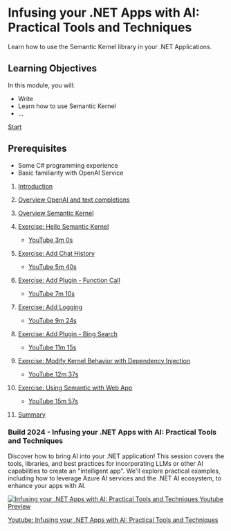 # Infusing your .NET Apps with AI: Practical Tools and Techniques

Learn how to use the Semantic Kernel library in your .NET Applications.

## Learning Objectives

In this module, you will:
 - Write 
 - Learn how to use Semantic Kernel
 - ...

[Start](./docs/Introduction.md)

## Prerequisites
 - Some C# programming experience
 - Basic familiarity with OpenAI Service

1. [Introduction](./docs/Introduction.md)

1. [Overview OpenAI and text completions](./docs/OverviewOpenAI.md)

1. [Overview Semantic Kernel](./docs/OverviewOpenAI.md)

1. [Exercise: Hello Semantic Kernel](./01%20-%20Hello%20Semantic%20Kernel/README.md)
   - [YouTube 3m 0s](https://www.youtube.com/watch?v=jrNfKeGSuCg&t=180s)

1. [Exercise: Add Chat History](./02%20-%20Add%20Chat%20History/README.md)
   - [YouTube 5m 40s](https://www.youtube.com/watch?v=jrNfKeGSuCg&t=340s)

1. [Exercise: Add Plugin - Function Call](./03%20-%20Add%20Plugin%20%28Function%20Call%29/README.md)
   - [YouTube  7m 10s](https://www.youtube.com/watch?v=jrNfKeGSuCg&t=430s)

1. [Exercise: Add Logging](./04%20-%20Add%20Logging/README.md)
   - [YouTube 9m 24s](https://www.youtube.com/watch?v=jrNfKeGSuCg&t=565s) 

1. [Exercise: Add Plugin - Bing Search](./05%20-%20Add%20Plugin%20%28Bing%20Search%29/README.md)
   - [YouTube  11m 15s](https://www.youtube.com/watch?v=jrNfKeGSuCg&t=675s)

1. [Exercise: Modify Kernel Behavior with Dependency Injection](./06%20-%20Modifying%20Kernel%20Behavior%20with%20Dependency%20Injection/README.md)
   - [YouTube  12m 37s](https://www.youtube.com/watch?v=jrNfKeGSuCg&t=757s)
   
1. [Exercise: Using Semantic with Web App](./07%20-%20Using%20Semantic%20Kernel%20in%20WebApp/README.md)
   - [YouTube  15m 57s](https://www.youtube.com/watch?v=jrNfKeGSuCg&t=957s)

1. [Summary](./docs/Summary.md)


### Build 2024 - Infusing your .NET Apps with AI: Practical Tools and Techniques

Discover how to bring AI into your .NET application! This session covers the tools, libraries, and best practices for incorporating LLMs or other AI capabilities to create an "intelligent app". We'll explore practical examples, including how to leverage Azure AI services and the .NET AI ecosystem, to enhance your apps with AI.

[![Infusing your .NET Apps with AI: Practical Tools and Techniques Youtube Preview](../../images/Build2024Preview.png)](https://www.youtube.com/watch?v=jrNfKeGSuCg)


[Youtube: Infusing your .NET Apps with AI: Practical Tools and Techniques](https://www.youtube.com/watch?v=jrNfKeGSuCg)